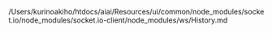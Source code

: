/Users/kurinoakiho/htdocs/aiai/Resources/ui/common/node_modules/socket.io/node_modules/socket.io-client/node_modules/ws/History.md